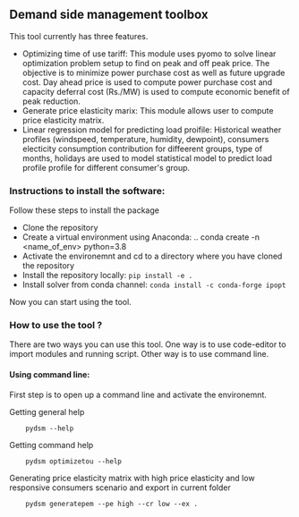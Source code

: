 ## Demand side management toolbox

This tool currently has three features.

* Optimizing time of use tariff: This module uses pyomo to solve linear optimization problem setup to find on peak and off peak price. The objective is to minimize power purchase cost as  well as future upgrade cost. Day ahead price is used to compute power purchase cost and capacity deferral cost (Rs./MW) is used to compute economic benefit of peak reduction. 
* Generate price elasticity marix: This module allows user to compute price elasticity matrix. 
* Linear regression model for predicting load proifile: Historical weather profiles (windspeed, temperature, humidity, dewpoint), consumers electicity consumption contribution for diffeerent groups, type of months, holidays are used to model statistical model to predict load profile profile for different consumer's group.

### Instructions to install the software:

Follow these steps to install the package

* Clone the repository
* Create a virtual environment using Anaconda: .. conda create -n <name_of_env> python=3.8
* Activate the environemnt and cd to a directory where you have cloned the repository
* Install the repository locally: `pip install -e .`
* Install solver from conda channel: `conda install -c conda-forge ipopt`

Now you can start using the tool.

### How to use the tool ?

There are two ways you can use this tool. One way is to use code-editor to import modules and running script. Other way is to use command line.

#### Using command line:

First step is to open up a command line and activate the environemnt.

Getting  general help

```shell
    pydsm --help
```

Getting  command help

```shell
    pydsm optimizetou --help
```

Generating price elasticity matrix with high price elasticity and low responsive consumers scenario and export in current folder

```shell
    pydsm generatepem --pe high --cr low --ex . 
```


